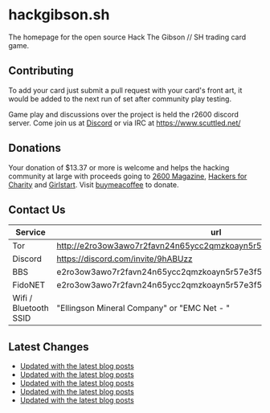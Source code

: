 # hackgibson.sh
The homepage for the open source Hack The Gibson // SH trading card game.


## Contributing

To add your card just submit a pull request with your card's front art, it would be added to the next run of set after community play testing.

Game play and discussions over the project is held the r2600 discord server. Come join us at [Discord](https://discord.com/invite/9hABUzz) or via IRC at https://www.scuttled.net/


## Donations

Your donation of $13.37 or more is welcome and helps the hacking community at large with proceeds going to [2600 Magazine](https://2600.com/), [Hackers for Charity](https://hackersforcharity.org) and [Girlstart](https://girlstart.org).  Visit [buymeacoffee](https://www.buymeacoffee.com/hackgibson.sh) to donate.


## Contact Us

Service | url
-|-
Tor | http://e2ro3ow3awo7r2favn24n65ycc2qmzkoayn5r57e3f56nvjwdcgg32ad.onion
Discord | https://discord.com/invite/9hABUzz
BBS | e2ro3ow3awo7r2favn24n65ycc2qmzkoayn5r57e3f56nvjwdcgg32ad.onion:23
FidoNET | e2ro3ow3awo7r2favn24n65ycc2qmzkoayn5r57e3f56nvjwdcgg32ad.onion:24554
Wifi / Bluetooth SSID | "Ellingson Mineral Company" or "EMC Net - <fidonet address>"

## Latest Changes
<!-- BLOG-POST-LIST:START -->
- [Updated with the latest blog posts](https://github.com/DFW2600/hackgibson.sh/commit/727de8489285c48ec74cbd158c43a5de1f007389)
- [Updated with the latest blog posts](https://github.com/DFW2600/hackgibson.sh/commit/7d2b1d0cd312fb9b0e7e9232269161d0e1d2a396)
- [Updated with the latest blog posts](https://github.com/DFW2600/hackgibson.sh/commit/44c96f8d22260a207e0fafe6e10586f64a4b3c55)
- [Updated with the latest blog posts](https://github.com/DFW2600/hackgibson.sh/commit/ee39fea3dddb3545266dec3ba40a7aba41de2e0c)
- [Updated with the latest blog posts](https://github.com/DFW2600/hackgibson.sh/commit/8486e7e24bc987fcda139e3516fd3ba54e210b63)
<!-- BLOG-POST-LIST:END -->
